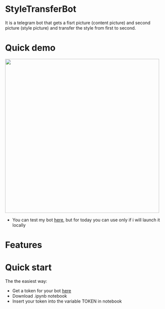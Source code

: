 # StyleTransferBot

It is a telegram bot that gets a fisrt picture (content picture) and second picture (style picture) and transfer the style from first to second.

# Quick demo

<div id="header" align="left">
  <img src="https://github.com/LuLim14/StyleTransferBot/blob/main/promo/presentwork_gifk.gif" width="500"/>
</div>

+ You can test my bot [here](https://t.me/StyleTranferBot), but for today you can use only if i will launch it locally

# Features

# Quick start
The the easiest way:
  + Get a token for your bot [here](https://t.me/BotFather)
  + Download .ipynb notebook
  + Insert your token into the variable TOKEN in notebook  
